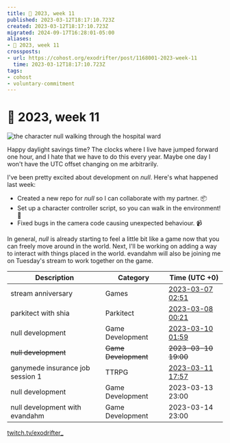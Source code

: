 ```yaml
---
title: 📅 2023, week 11
published: 2023-03-12T18:17:10.723Z
created: 2023-03-12T18:17:10.723Z
migrated: 2024-09-17T16:28:01-05:00
aliases:
- 📅 2023, week 11
crossposts:
- url: https://cohost.org/exodrifter/post/1168001-2023-week-11
  time: 2023-03-12T18:17:10.723Z
tags:
- cohost
- voluntary-commitment
---
```


# 📅 2023, week 11

![the character null walking through the hospital ward](20230312181710-banner11.png)

Happy daylight savings time? The clocks where I live have jumped forward one hour, and I hate that we have to do this every year. Maybe one day I won't have the UTC offset changing on me arbitrarily.

I've been pretty excited about development on _null_. Here's what happened last week:
* Created a new repo for _null_ so I can collaborate with my partner. 📦
* Set up a character controller script, so you can walk in the environment!  🚶
* Fixed bugs in the camera code causing unexpected behaviour. 📹

In general, _null_ is already starting to feel a little bit like a game now that you can freely move around in the world. Next, I'll be working on adding a way to interact with things placed in the world. evandahm will also be joining me on Tuesday's stream to work together on the game.

|Description|Category|Time (UTC +0)|
|---|---|---|
|stream anniversary|Games|[2023-03-07 02:51](https://vods.exodrifter.space/2023/03/07/0251)|
|parkitect with shia|Parkitect|[2023-03-08 00:21](https://vods.exodrifter.space/2023/03/08/0021)|
|null development|Game Development|[2023-03-10 01:59](https://vods.exodrifter.space/2023/03/10/0159)|
|~~null development~~|~~Game Development~~|~~2023-03-10 19:00~~|
|ganymede insurance job session 1|TTRPG|[2023-03-11 17:57](https://vods.exodrifter.space/2023/03/11/1757)|
|null development|Game Development|2023-03-13 23:00|
|null development with evandahm|Game Development|2023-03-14 23:00|

[twitch.tv/exodrifter_](https://twitch.tv/exodrifter_)
